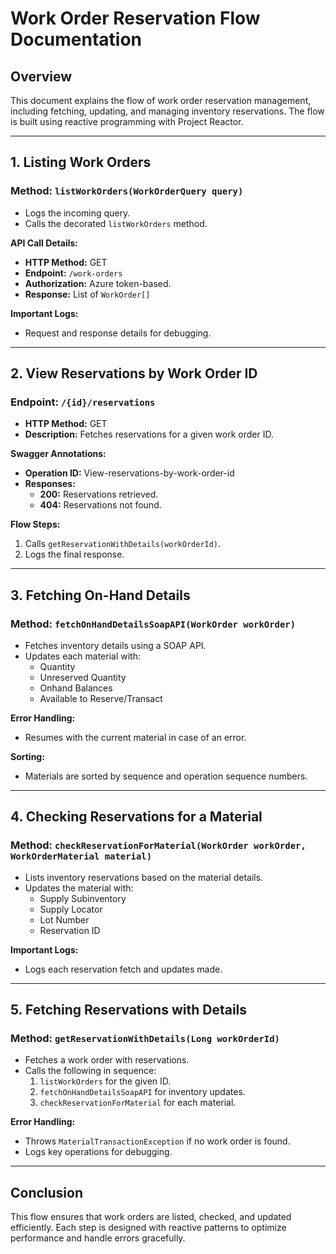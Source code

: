 # Work Order Reservation Flow Documentation

## Overview
This document explains the flow of work order reservation management, including fetching, updating, and managing inventory reservations. The flow is built using reactive programming with Project Reactor.

---

## 1. Listing Work Orders
### Method: `listWorkOrders(WorkOrderQuery query)`
- Logs the incoming query.
- Calls the decorated `listWorkOrders` method.

**API Call Details:**
- **HTTP Method:** GET
- **Endpoint:** `/work-orders`
- **Authorization:** Azure token-based.
- **Response:** List of `WorkOrder[]`

**Important Logs:**
- Request and response details for debugging.

---

## 2. View Reservations by Work Order ID
### Endpoint: `/{id}/reservations`
- **HTTP Method:** GET
- **Description:** Fetches reservations for a given work order ID.

**Swagger Annotations:**
- **Operation ID:** View-reservations-by-work-order-id
- **Responses:**
  - **200:** Reservations retrieved.
  - **404:** Reservations not found.

**Flow Steps:**
1. Calls `getReservationWithDetails(workOrderId)`.
2. Logs the final response.

---

## 3. Fetching On-Hand Details
### Method: `fetchOnHandDetailsSoapAPI(WorkOrder workOrder)`
- Fetches inventory details using a SOAP API.
- Updates each material with:
  - Quantity
  - Unreserved Quantity
  - Onhand Balances
  - Available to Reserve/Transact

**Error Handling:**
- Resumes with the current material in case of an error.

**Sorting:**
- Materials are sorted by sequence and operation sequence numbers.

---

## 4. Checking Reservations for a Material
### Method: `checkReservationForMaterial(WorkOrder workOrder, WorkOrderMaterial material)`
- Lists inventory reservations based on the material details.
- Updates the material with:
  - Supply Subinventory
  - Supply Locator
  - Lot Number
  - Reservation ID

**Important Logs:**
- Logs each reservation fetch and updates made.

---

## 5. Fetching Reservations with Details
### Method: `getReservationWithDetails(Long workOrderId)`
- Fetches a work order with reservations.
- Calls the following in sequence:
  1. `listWorkOrders` for the given ID.
  2. `fetchOnHandDetailsSoapAPI` for inventory updates.
  3. `checkReservationForMaterial` for each material.

**Error Handling:**
- Throws `MaterialTransactionException` if no work order is found.
- Logs key operations for debugging.

---

## Conclusion
This flow ensures that work orders are listed, checked, and updated efficiently. Each step is designed with reactive patterns to optimize performance and handle errors gracefully.

